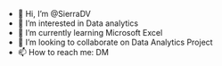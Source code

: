 - 👋 Hi, I’m @SierraDV
- 👀 I’m interested in Data analytics
- 🌱 I’m currently learning Microsoft Excel
- 💞️ I’m looking to collaborate on Data Analytics Project
- 📫 How to reach me: DM

<!---
SierraDV/SierraDV is a ✨ special ✨ repository because its `README.md` (this file) appears on your GitHub profile.
You can click the Preview link to take a look at your changes.
--->
